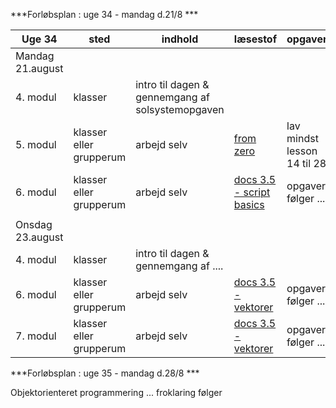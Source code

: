 ***Forløbsplan : uge 34 - mandag d.21/8 ***

| Uge 34                 | sted                    | indhold                                          | læsestof                                                                                                                 | opgaver                                   |
|------------------------|-------------------------|--------------------------------------------------|--------------------------------------------------------------------------------------------------------------------------|-------------------------------------------|
| Mandag 21.august       |                         |                                                  |                                                                                                                          |                                           |
| 4. modul               | klasser                 | intro til dagen & gennemgang af solsystemopgaven |                                                                                                                          |                                           |
| 5. modul               | klasser eller grupperum | arbejd selv                                      | [from zero](https://gdquest.github.io/learn-gdscript/)                                                                   | lav mindst lesson 14 til 28               |
| 6. modul               | klasser eller grupperum | arbejd selv                                      | [docs 3.5 - script basics](https://docs.godotengine.org/en/3.5/getting_started/step_by_step/scripting_first_script.html) | opgaver følger ...                        |
|                        |                         |                                                  |                                                                                                                          |                                           |
| Onsdag 23.august       |                         |                                                  |                                                                                                                          |                                           |
| 4. modul               | klasser                 | intro til dagen & gennemgang af  ....            |                                                                                                                          |                                           |
| 6. modul               | klasser eller grupperum | arbejd selv                                      | [docs 3.5 - vektorer](https://docs.godotengine.org/en/stable/tutorials/math/vector_math.html#)                           | opgaver følger ...                        |
| 7. modul               | klasser eller grupperum | arbejd selv                                      | [docs 3.5 - vektorer](https://docs.godotengine.org/en/stable/tutorials/math/vector_math.html#)                           | opgaver følger ...                        |


***Forløbsplan : uge 35 - mandag d.28/8 ***

Objektorienteret programmering ... froklaring følger 

